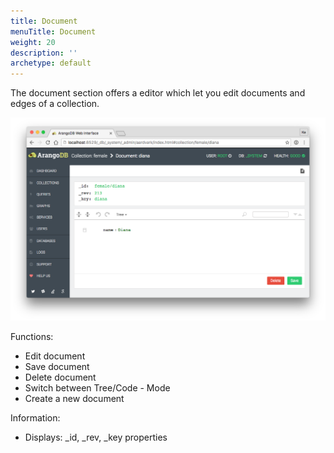 ```yaml
---
title: Document
menuTitle: Document
weight: 20
description: ''
archetype: default
---
```

The document section offers a editor which let you edit documents and edges of a collection.

![Document](../../../images/documentView.png)

Functions:

 - Edit document 
 - Save document
 - Delete document
 - Switch between Tree/Code - Mode
 - Create a new document

Information:

 - Displays: _id, _rev, _key properties
